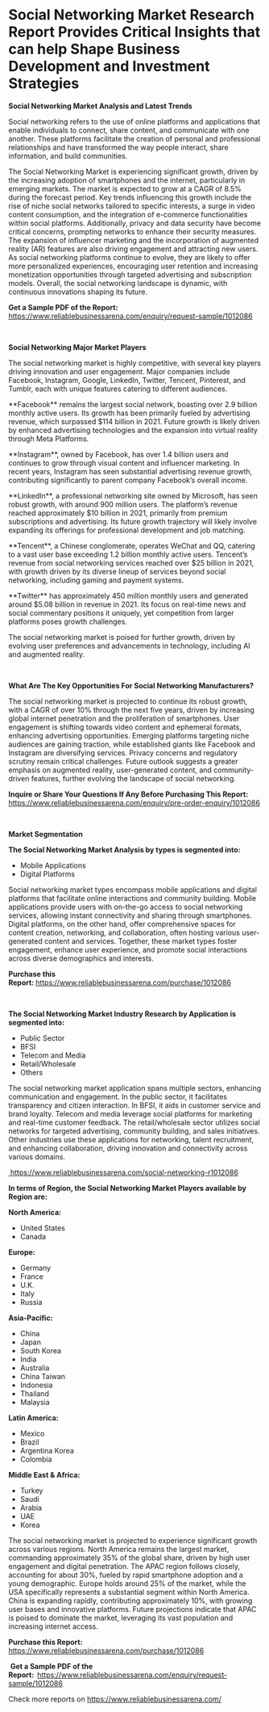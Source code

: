 <p><h1>Social Networking Market Research Report Provides Critical Insights that can help Shape Business Development and Investment Strategies</h1></p><p><strong>Social Networking Market Analysis and Latest Trends</strong></p>
<p><p>Social networking refers to the use of online platforms and applications that enable individuals to connect, share content, and communicate with one another. These platforms facilitate the creation of personal and professional relationships and have transformed the way people interact, share information, and build communities.</p><p>The Social Networking Market is experiencing significant growth, driven by the increasing adoption of smartphones and the internet, particularly in emerging markets. The market is expected to grow at a CAGR of 8.5% during the forecast period. Key trends influencing this growth include the rise of niche social networks tailored to specific interests, a surge in video content consumption, and the integration of e-commerce functionalities within social platforms. Additionally, privacy and data security have become critical concerns, prompting networks to enhance their security measures. The expansion of influencer marketing and the incorporation of augmented reality (AR) features are also driving engagement and attracting new users. As social networking platforms continue to evolve, they are likely to offer more personalized experiences, encouraging user retention and increasing monetization opportunities through targeted advertising and subscription models. Overall, the social networking landscape is dynamic, with continuous innovations shaping its future.</p></p>
<p><strong>Get a Sample PDF of the Report:&nbsp;</strong> <a href="https://www.reliablebusinessarena.com/enquiry/request-sample/1012086?utm_campaign=3254&utm_medium=2&utm_source=Github&utm_content=ia&utm_term=07032025&utm_id=social-networking">https://www.reliablebusinessarena.com/enquiry/request-sample/1012086</a></p>
<p>&nbsp;</p>
<p><strong>Social Networking Major Market Players</strong></p>
<p><p>The social networking market is highly competitive, with several key players driving innovation and user engagement. Major companies include Facebook, Instagram, Google, LinkedIn, Twitter, Tencent, Pinterest, and Tumblr, each with unique features catering to different audiences.</p><p>**Facebook** remains the largest social network, boasting over 2.9 billion monthly active users. Its growth has been primarily fueled by advertising revenue, which surpassed $114 billion in 2021. Future growth is likely driven by enhanced advertising technologies and the expansion into virtual reality through Meta Platforms.</p><p>**Instagram**, owned by Facebook, has over 1.4 billion users and continues to grow through visual content and influencer marketing. In recent years, Instagram has seen substantial advertising revenue growth, contributing significantly to parent company Facebook’s overall income.</p><p>**LinkedIn**, a professional networking site owned by Microsoft, has seen robust growth, with around 900 million users. The platform’s revenue reached approximately $10 billion in 2021, primarily from premium subscriptions and advertising. Its future growth trajectory will likely involve expanding its offerings for professional development and job matching.</p><p>**Tencent**, a Chinese conglomerate, operates WeChat and QQ, catering to a vast user base exceeding 1.2 billion monthly active users. Tencent’s revenue from social networking services reached over $25 billion in 2021, with growth driven by its diverse lineup of services beyond social networking, including gaming and payment systems.</p><p>**Twitter** has approximately 450 million monthly users and generated around $5.08 billion in revenue in 2021. Its focus on real-time news and social commentary positions it uniquely, yet competition from larger platforms poses growth challenges.</p><p>The social networking market is poised for further growth, driven by evolving user preferences and advancements in technology, including AI and augmented reality.</p></p>
<p>&nbsp;</p>
<p><strong>What Are The Key Opportunities For Social Networking Manufacturers?</strong></p>
<p><p>The social networking market is projected to continue its robust growth, with a CAGR of over 10% through the next five years, driven by increasing global internet penetration and the proliferation of smartphones. User engagement is shifting towards video content and ephemeral formats, enhancing advertising opportunities. Emerging platforms targeting niche audiences are gaining traction, while established giants like Facebook and Instagram are diversifying services. Privacy concerns and regulatory scrutiny remain critical challenges. Future outlook suggests a greater emphasis on augmented reality, user-generated content, and community-driven features, further evolving the landscape of social networking.</p></p>
<p><strong>Inquire or Share Your Questions If Any Before Purchasing This Report:</strong> <a href="https://www.reliablebusinessarena.com/enquiry/pre-order-enquiry/1012086?utm_campaign=3254&utm_medium=2&utm_source=Github&utm_content=ia&utm_term=07032025&utm_id=social-networking">https://www.reliablebusinessarena.com/enquiry/pre-order-enquiry/1012086</a></p>
<p>&nbsp;</p>
<p><strong>Market Segmentation</strong></p>
<p><strong>The Social Networking Market Analysis by types is segmented into:</strong></p>
<p><ul><li>Mobile Applications</li><li>Digital Platforms</li></ul></p>
<p><p>Social networking market types encompass mobile applications and digital platforms that facilitate online interactions and community building. Mobile applications provide users with on-the-go access to social networking services, allowing instant connectivity and sharing through smartphones. Digital platforms, on the other hand, offer comprehensive spaces for content creation, networking, and collaboration, often hosting various user-generated content and services. Together, these market types foster engagement, enhance user experience, and promote social interactions across diverse demographics and interests.</p></p>
<p><strong>Purchase this Report:&nbsp;</strong><a href="https://www.reliablebusinessarena.com/purchase/1012086?utm_campaign=3254&utm_medium=2&utm_source=Github&utm_content=ia&utm_term=07032025&utm_id=social-networking">https://www.reliablebusinessarena.com/purchase/1012086</a></p>
<p>&nbsp;</p>
<p><strong>The Social Networking Market Industry Research by Application is segmented into:</strong></p>
<p><ul><li>Public Sector</li><li>BFSI</li><li>Telecom and Media</li><li>Retail/Wholesale</li><li>Others</li></ul></p>
<p><p>The social networking market application spans multiple sectors, enhancing communication and engagement. In the public sector, it facilitates transparency and citizen interaction. In BFSI, it aids in customer service and brand loyalty. Telecom and media leverage social platforms for marketing and real-time customer feedback. The retail/wholesale sector utilizes social networks for targeted advertising, community building, and sales initiatives. Other industries use these applications for networking, talent recruitment, and enhancing collaboration, driving innovation and connectivity across various domains.</p></p>
<p><a href="https://www.reliablebusinessarena.com/social-networking-r1012086?utm_campaign=3254&utm_medium=2&utm_source=Github&utm_content=ia&utm_term=07032025&utm_id=social-networking">&nbsp;https://www.reliablebusinessarena.com/social-networking-r1012086</a></p>
<p><strong>In terms of Region, the Social Networking Market Players available by Region are:</strong></p>
<p>
    <p> <strong> North America: </strong>
        <ul>
            <li>United States</li>
            <li>Canada</li>
        </ul>
        </p> 
    <p> <strong> Europe: </strong>
        <ul>
            <li>Germany</li>
            <li>France</li>
            <li>U.K.</li>
            <li>Italy</li>
            <li>Russia</li>
        </ul>
        </p> 
    <p> <strong> Asia-Pacific: </strong>
        <ul>
            <li>China</li>
            <li>Japan</li>
            <li>South Korea</li>
            <li>India</li>
            <li>Australia</li>
            <li>China Taiwan</li>
            <li>Indonesia</li>
            <li>Thailand</li>
            <li>Malaysia</li>
        </ul>
        </p> 
    <p> <strong> Latin America: </strong>
        <ul>
            <li>Mexico</li>
            <li>Brazil</li>
            <li>Argentina Korea</li>
            <li>Colombia</li>
        </ul>
        </p> 
    <p> <strong> Middle East & Africa: </strong>
        <ul>
            <li>Turkey</li>
            <li>Saudi</li>
            <li>Arabia</li>
            <li>UAE</li>
            <li>Korea</li>
        </ul>
    </p>
    </p>
<p><p>The social networking market is projected to experience significant growth across various regions. North America remains the largest market, commanding approximately 35% of the global share, driven by high user engagement and digital penetration. The APAC region follows closely, accounting for about 30%, fueled by rapid smartphone adoption and a young demographic. Europe holds around 25% of the market, while the USA specifically represents a substantial segment within North America. China is expanding rapidly, contributing approximately 10%, with growing user bases and innovative platforms. Future projections indicate that APAC is poised to dominate the market, leveraging its vast population and increasing internet access.</p></p>
<p><strong>Purchase this Report: </strong><a href="https://www.reliablebusinessarena.com/purchase/1012086?utm_campaign=3254&utm_medium=2&utm_source=Github&utm_content=ia&utm_term=07032025&utm_id=social-networking">https://www.reliablebusinessarena.com/purchase/1012086</a></p>
<p>&nbsp;<strong>Get a Sample PDF of the Report:&nbsp;&nbsp;</strong><a href="https://www.reliablebusinessarena.com/enquiry/request-sample/1012086?utm_campaign=3254&utm_medium=2&utm_source=Github&utm_content=ia&utm_term=07032025&utm_id=social-networking">https://www.reliablebusinessarena.com/enquiry/request-sample/1012086</a></p>
<p><strong></strong></p>
<p>Check more reports on <a href="https://www.reliablebusinessarena.com/?utm_campaign=3254&utm_medium=2&utm_source=Github&utm_content=ia&utm_term=07032025&utm_id=social-networking">https://www.reliablebusinessarena.com/</a></p>